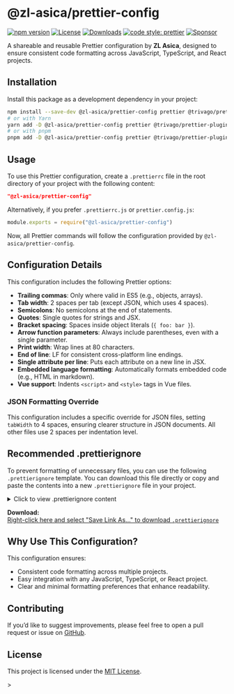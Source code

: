 # @zl-asica/prettier-config

[![npm version][npm-version-badge]][npm-versions-link]
[![License][license-badge]][license-link]
[![Downloads][downloads-badge]][npm-package-page]
[![code style: prettier][prettier-badge]][prettier-link]
[![Sponsor][sponsor-badge]][sponsor-link]

A shareable and reusable Prettier configuration by **ZL Asica**, designed to ensure consistent code formatting across JavaScript, TypeScript, and React projects.

## Installation

Install this package as a development dependency in your project:

```bash
npm install --save-dev @zl-asica/prettier-config prettier @trivago/prettier-plugin-sort-imports
# or with Yarn
yarn add -D @zl-asica/prettier-config prettier @trivago/prettier-plugin-sort-imports
# or with pnpm
pnpm add -D @zl-asica/prettier-config prettier @trivago/prettier-plugin-sort-imports
```

## Usage

To use this Prettier configuration, create a `.prettierrc` file in the root directory of your project with the following content:

```json
"@zl-asica/prettier-config"
```

Alternatively, if you prefer `.prettierrc.js` or `prettier.config.js`:

```javascript
module.exports = require("@zl-asica/prettier-config")
```

Now, all Prettier commands will follow the configuration provided by `@zl-asica/prettier-config`.

## Configuration Details

This configuration includes the following Prettier options:

- **Trailing commas**: Only where valid in ES5 (e.g., objects, arrays).
- **Tab width**: 2 spaces per tab (except JSON, which uses 4 spaces).
- **Semicolons**: No semicolons at the end of statements.
- **Quotes**: Single quotes for strings and JSX.
- **Bracket spacing**: Spaces inside object literals (`{ foo: bar }`).
- **Arrow function parameters**: Always include parentheses, even with a single parameter.
- **Print width**: Wrap lines at 80 characters.
- **End of line**: LF for consistent cross-platform line endings.
- **Single attribute per line**: Puts each attribute on a new line in JSX.
- **Embedded language formatting**: Automatically formats embedded code (e.g., HTML in markdown).
- **Vue support**: Indents `<script>` and `<style>` tags in Vue files.

### JSON Formatting Override

This configuration includes a specific override for JSON files, setting `tabWidth` to 4 spaces, ensuring clearer structure in JSON documents. All other files use 2 spaces per indentation level.

## Recommended .prettierignore

To prevent formatting of unnecessary files, you can use the following `.prettierignore` template. You can download this file directly or copy and paste the contents into a new `.prettierignore` file in your project.

<details>
<summary>Click to view .prettierignore content</summary>

```plaintext
# Ignore node_modules, build output, and logs
node_modules/
dist/
build/
*.log
.DS_Store

# Ignore documentation and large data files
docs/
data/

# Ignore other files not needing formatting
*.min.js
*.lock
```

</details>

**Download:**  
[Right-click here and select "Save Link As..." to download `.prettierignore`][prettierignore-download-link]

## Why Use This Configuration?

This configuration ensures:

- Consistent code formatting across multiple projects.
- Easy integration with any JavaScript, TypeScript, or React project.
- Clear and minimal formatting preferences that enhance readability.

## Contributing

If you’d like to suggest improvements, please feel free to open a pull request or issue on [GitHub][github-link].

## License

This project is licensed under the [MIT License][license-link].

<!-- Badges -->

[npm-version-badge]: https://img.shields.io/npm/v/@zl-asica/prettier-config?style=flat-square
[license-badge]: https://img.shields.io/github/license/ZL-Asica/prettier-config?style=flat-square
[downloads-badge]: https://img.shields.io/npm/dt/@zl-asica/prettier-config?style=flat-square
[prettier-badge]: https://img.shields.io/badge/code_style-prettier-ff69b4.svg?style=flat-square
[sponsor-badge]: https://img.shields.io/badge/sponsor-%E2%9D%A4-red?style=flat-square

<!-- Links -->>

[npm-versions-link]: https://www.npmjs.com/package/@zl-asica/prettier-config?activeTab=versions
[npm-package-page]: https://www.npmjs.com/package/@zl-asica/prettier-config
[prettier-link]: https://github.com/prettier/prettier
[sponsor-link]: https://github.com/sponsors/ZL-Asica
[prettierignore-download-link]: https://raw.githubusercontent.com/ZL-Asica/prettier-config/main/.prettierignore
[github-link]: https://github.com/ZL-Asica/prettier-config
[license-link]: https://github.com/ZL-Asica/prettier-config/blob/main/LICENSE
